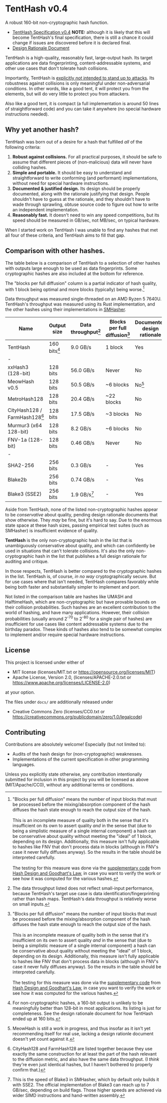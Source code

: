 # TentHash v0.4

A robust 160-bit non-cryptographic hash function.

- [TentHash Specification v0.4](docs/specification.md) **NOTE:** although it is likely that this will become TentHash's final specification, there is still a chance it could change if issues are discovered before it is declared final.
- [Design Rationale Document](docs/design_rationale.md)

TentHash is a high-quality, reasonably fast, large-output hash.  Its target applications are data fingerprinting, content-addressable systems, and other use cases that don't tolerate hash collisions.

Importantly, TentHash is [explicitly *not* intended to stand up to attacks](supplemental/collision/).  Its robustness against collisions is only meaningful under non-adversarial conditions.  In other words, like a good tent, it will protect you from the elements, but will do very little to protect you from attackers.

Also like a good tent, it is compact (a full implementation is around 50 lines of straightforward code) and you can take it anywhere (no special hardware instructions needed).


## Why yet another hash?

TentHash was born out of a desire for a hash that fulfilled *all* of the following criteria:

1. **Robust against collisions.**  For all practical purposes, it should be safe to assume that different pieces of (non-malicious) data will never have colliding hashes.
2. **Simple and portable.**  It should be easy to understand and straightforward to write conforming (and performant) implementations, without need for special hardware instructions.
3. **Documented & justified design.**  Its design should be properly documented, along with the rationale justifying that design.  People shouldn't have to guess at the rationale, and they shouldn't have to wade through sprawling, obtuse source code to figure out how to write an independent implementation.
4. **Reasonably fast.**  It doesn't need to win any speed competitions, but its speed should be measured in GB/sec, not MB/sec, on typical hardware.

When I started work on TentHash I was unable to find any hashes that met all four of these criteria, and TentHash aims to fill that gap.


## Comparison with other hashes.

The table below is a comparison of TentHash to a selection of other hashes with outputs large enough to be used as data fingerprints.  Some cryptographic hashes are also included at the bottom for reference.

The "blocks per full diffusion" column is a partial indicator of hash quality, with 1 block being optimal and more blocks (typically) being worse.[^1]

Data throughput was measured single-threaded on an AMD Ryzen 5 7640U.  TentHash's throughput was measured using its Rust implementation, and the other hashes using their implementations in [SMHasher](https://github.com/rurban/smhasher).

| Name                                  | Output size          | Data throughput[^2] | Blocks per full diffusion[^1] | Documented design rationale |
|---------------------------------------|----------------------|-----------------------------|---------------------------------------|-----------------------------|
| TentHash                              | 160 bits[^3] | 9.0 GB/s                    | 1 block                               | Yes                         |
| -                                     |                      |                             |                                       |                             |
| xxHash3 (128-bit)                     | 128 bits             | 56.0 GB/s                   | Never                                 | No                          |
| MeowHash v0.5                         | 128 bits             | 50.5 GB/s                   | ~6 blocks                             | No[^4]              |
| MetroHash128                          | 128 bits             | 20.4 GB/s                   | ~22 blocks                            | No                          |
| CityHash128 / FarmHash128[^5] | 128 bits             | 17.5 GB/s                   | ~3 blocks                             | No                          |
| Murmur3 (x64 128-bit)                 | 128 bits             | 8.2 GB/s                    | ~6 blocks                             | No                          |
| FNV-1a (128-bit)                      | 128 bits             | 0.46 GB/s                   | Never                                 | No                          |
| -                                     |                      |                             |                                       |                             |
| SHA2-256                              | 256 bits             | 0.3 GB/s                    | -                                     | Yes                         |
| Blake2b                               | 256 bits             | 0.74 GB/s                   | -                                     | Yes                         |
| Blake3 (SSE2)                         | 256 bits             | 1.9 GB/s[^6]                    | -                                     | Yes                         |

Aside from TentHash, none of the listed non-cryptographic hashes appear to be *conservative* about quality, pending design rationale documents that show otherwise.  They *may* be fine, but it's hard to say.  Due to the enormous state space at these hash sizes, passing empirical test suites (such as SMHasher) is insufficient evidence of quality.

**TentHash** is the only non-cryptographic hash in the list that is unambiguously conservative about quality, and which can confidently be used in situations that can't tolerate collisions.  It's also the only non-cryptographic hash in the list that publishes a full design rationale for auditing and critique.

In those respects, TentHash is better compared to the cryptographic hashes in the list.  TentHash is, of course, *in no way* cryptographically secure.  But for use cases where that isn't needed, TentHash compares favorably while being both faster and substantially simpler to implement and port.

Not listed in the comparison table are hashes like UMASH and HalftimeHash, which are non-cryptographic but have provable bounds on their collision probabilities.  Such hashes are an excellent contribution to the world of hashing, and have many applications.  However, their collision probabilities (usually around 2<sup>-70</sup> to 2<sup>-80</sup> for a single pair of hashes) are insufficient for use cases like content addressable systems due to the birthday paradox.  These kinds of hashes also tend to be somewhat complex to implement and/or require special hardware instructions.

[^1]: "Blocks per full diffusion" means the number of input blocks that must be processed before the mixing/absorption component of the hash diffuses the hash state enough to reach the output size of the hash.</br></br>
  This is an incomplete measure of quality both in the sense that it's insufficient on its own to assert quality *and* in the sense that (due to being a simplistic measure of a single internal component) a hash can be conservative about quality without meeting the "ideal" of 1 block, depending on its design.  Additionally, this measure isn't fully applicable to hashes like FNV that don't process data in blocks (although in FNV's case it never fully diffuses anyway).  So the results in the table should be interpreted carefully.</br></br>
  The testing for this measure was done via the [supplementary code](https://github.com/cessen/goodhart_hash_supplemental) from [Hash Design and Goodhart's Law](https://blog.cessen.com/post/2024_07_10_hash_design_and_goodharts_law), in case you want to verify the work or see how it was computed for the various hashes.

[^2]: The data throughput listed does not reflect small-input performance, because TentHash's target use case is data identification/fingerprinting rather than hash maps.  TentHash's data throughput is relatively worse on small inputs.

[^3]: For non-cryptographic hashes, a 160-bit output is unlikely to be meaningfully better than 128-bit in most applications.  Its listing is just for completeness.  See the design rationale document for how TentHash ended up at 160 bits.

[^4]: MeowHash is still a work in progress, and thus insofar as it isn't yet recommending itself for real use, lacking a design rationle document doesn't yet count against it.

[^5]: CityHash128 and FarmHash128 are listed together because they use exactly the same construction for at least the part of the hash relevant to the diffusion metric, and also have the same data throughput.  (I *think* they're even just identical hashes, but I haven't bothered to properly confirm that.)

[^6]: This is the speed of Blake3 in SMHasher, which by default only builds it with SSE2.  The official implementation of Blake3 can reach up to 7 GB/sec, depending on build flags.  Those higher speeds are achieved via wider SIMD instructions and hand-written assembly.


## License

This project is licensed under either of

* MIT license (licenses/MIT.txt or https://opensource.org/licenses/MIT)
* Apache License, Version 2.0, (licenses/APACHE-2.0.txt or https://www.apache.org/licenses/LICENSE-2.0)

at your option.

The files under `docs/` are additionally released under

* Creative Commons Zero (licenses/CC0.txt or https://creativecommons.org/publicdomain/zero/1.0/legalcode)


## Contributing

Contributions are absolutely welcome!  Especially (but not limited to):

* Audits of the hash design for (non-cryptographic) weaknesses.
* Implementations of the current specification in other programming languages.

Unless you explicitly state otherwise, any contribution intentionally submitted for inclusion in this project by you will be licensed as above (MIT/Apache/CC0), without any additional terms or conditions.
